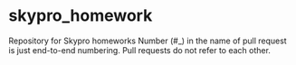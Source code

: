 # skypro_homework
Repository for Skypro homeworks
Number (#_) in the name of pull request is just end-to-end numbering. Pull requests do not refer to each other.
